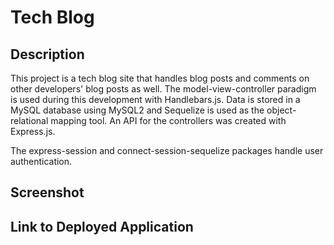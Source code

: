 # Tech Blog

## Description

This project is a tech blog site that handles blog posts and comments on other developers' blog posts as well. The model-view-controller paradigm is used during this development with Handlebars.js. Data is stored in a MySQL database using MySQL2 and Sequelize is used as the object-relational mapping tool. An API for the controllers was created with Express.js.

The express-session and connect-session-sequelize packages handle user authentication.

## Screenshot

## Link to Deployed Application

